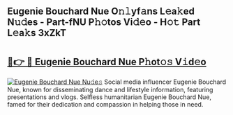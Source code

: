 ## Eugenie Bouchard Nue O𝚗𝚕yf𝚊ns L𝚎a𝚔ed N𝚞𝚍es - Part-fNU P𝚑𝚘tos Vi𝚍𝚎o - H𝚘𝚝 Part L𝚎a𝚔s 3xZkT

# <h2><a href="http://kfcw0d.oniu.top/?m=Eugenie+Bouchard+Nue">🔗👉 🔴 Eugenie Bouchard Nue P𝚑ot𝚘𝚜 V𝚒d𝚎o</a></h2>

[![Eugenie Bouchard Nue Nu𝚍e𝚜](https://i.imgur.com/0qMVB7G.gif)](http://kfcw0d.oniu.top/?m=Eugenie+Bouchard+Nue)
Social media influencer Eugenie Bouchard Nue, known for disseminating dance and lifestyle information, featuring presentations and vlogs. Selfless humanitarian Eugenie Bouchard Nue, famed for their dedication and compassion in helping those in need.  
